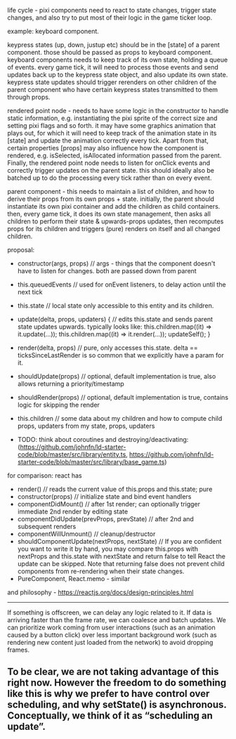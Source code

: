 life cycle - pixi components need to react to state changes, trigger state changes, and also try to put most of their logic in the game ticker loop.


example: keyboard component.


keypress states (up, down, justup etc) should be in the [state] of a parent component. those should be passed as props to keyboard component.
keyboard components needs to keep track of its own state, holding a queue of events. every game tick, it will need to process those events and 
send updates back up to the keypress state object, and also update its own state. keypress state updates should trigger rerenders on other
children of the parent component who have certain keypress states transmitted to them through props.

rendered point node - needs to have some logic in the constructor to handle static information, e.g. instantiating the pixi sprite of the correct
size and setting pixi flags and so forth. it may have some graphics animation that plays out, for which it will need to keep track of the animation
state in its [state] and update the animation correctly every tick. Apart from that, certain properties [props] may also influence how the
component is rendered, e.g. isSelected, isAllocated information passed from the parent. Finally, the rendered point node needs to listen
for onClick events and correctly trigger updates on the parent state. this should ideally also be batched up to do the processing every tick
rather than on every event.

parent component - this needs to maintain a list of children, and how to derive their props from its own props + state. initially, the parent
should instantiate its own pixi container and add the children as child containers. then, every game tick, it does its own state management,
then asks all children to perform their state & upwards-props updates, then recomputes props for its children and triggers (pure) renders on
itself and all changed children.

proposal:
* constructor(args, props) // args - things that the component doesn't have to listen for changes. both are passed down from parent
* this.queuedEvents // used for onEvent listeners, to delay action until the next tick
* this.state // local state only accessible to this entity and its children.
* update(delta, props, updaters) { // edits this.state and sends parent state updates upwards. typically looks like:
    this.children.map((it) => it.update(...));
    this.children.map((it) => it.render(...));
    updateSelf();
  }
* render(delta, props) // pure, only accesses this.state. delta == ticksSinceLastRender is so common that we explicitly have a param for it.
* shouldUpdate(props) // optional, default implementation is true, also allows returning a priority/timestamp
* shouldRender(props) // optional, default implementation is true, contains logic for skipping the render
* this.children // some data about my children and how to compute child props, updaters from my state, props, updaters

* TODO: think about coroutines and destroying/deactivating: (https://github.com/johnfn/ld-starter-code/blob/master/src/library/entity.ts, https://github.com/johnfn/ld-starter-code/blob/master/src/library/base_game.ts)

for comparison: react has
* render() // reads the current value of this.props and this.state; pure
* constructor(props) // initialize state and bind event handlers 
* componentDidMount() // after 1st render; can optionally trigger immediate 2nd render by editing state
* componentDidUpdate(prevProps, prevState) // after 2nd and subsequent renders
* componentWillUnmount() // cleanup/destructor
* shouldComponentUpdate(nextProps, nextState) // If you are confident you want to write it by hand, you may compare this.props with nextProps and this.state with nextState and return false to tell React the update can be skipped. Note that returning false does not prevent child components from re-rendering when their state changes.
* PureComponent, React.memo - similar


and philosophy - https://reactjs.org/docs/design-principles.html

---
If something is offscreen, we can delay any logic related to it. If data is arriving faster than the frame rate, we can coalesce and batch updates. We can prioritize work coming from user interactions (such as an animation caused by a button click) over less important background work (such as rendering new content just loaded from the network) to avoid dropping frames.

To be clear, we are not taking advantage of this right now. However the freedom to do something like this is why we prefer to have control over scheduling, and why setState() is asynchronous. Conceptually, we think of it as “scheduling an update”.
---

